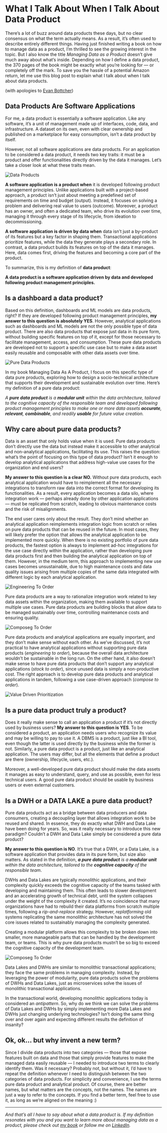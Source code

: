 # What I Talk About When I Talk About Data Product

There’s a lot of buzz around data products these days, but no clear consensus on what the term actually means. As a result, it’s often used to describe entirely different things. Having just finished writing a book on how to manage data as a product, I’m thrilled to see the growing interest in the topic. But I also know the title *Managing Data as a Product* doesn’t give much away about what’s inside. Depending on how I define a data product, the 370 pages of the book might be exactly what you’re looking for — or completely off the mark. To save you the hassle of a potential Amazon return, let me use this blog post to explain what I talk about when I talk about data products.

(with apologies to [Evan Bottcher](https://martinfowler.com/articles/talk-about-platforms.html))


## Data Products Are Software Applications
For me, a data product is essentially a software application. Like any software, it’s a unit of management made up of interfaces, code, data, and infrastructure. A dataset on its own, even with clear ownership and published on a marketplace for easy consumption, isn’t a data product by itself.

However, not all software applications are data products. For an application to be considered a data product, it needs two key traits: it must be a product and offer functionalities directly driven by the data it manages. Let’s take a closer look at what these traits mean.

![Data Products](./images/2024-B001-01-data-products.png)

**A software application is a product when** it is developed following product management principles. Unlike applications built with a project-based approach, a product isn’t just about meeting a predefined set of requirements on time and budget (output). Instead, it focuses on solving a problem and delivering real value to users (outcome). Moreover, a product has an owner, and often a dedicated team, who drive its evolution over time, managing it through every stage of its lifecycle, from ideation to decommissioning.

**A software application is driven by data when** data isn’t just a by-product of its features but a key factor in shaping them. Transactional applications prioritize features, while the data they generate plays a secondary role. In contrast, a data product builds its features on top of the data it manages. Here, data comes first, driving the features and becoming a core part of the product.

To summarize, this is my definition of **data product**:

**A data product is a software application driven by data and developed following product management principles.**


## Is a dashboard a data product?
Based on this definition, dashboards and ML models are data products, right? If they are developed following product management principles, **my answer to this question is absolutely YES**. However, analytical applications such as dashboards and ML models are not the only possible type of data product. There are also data products that expose just data in its pure form, without building specific features on top of it, except for those necessary to facilitate management, access, and consumption. These pure data products are developed not to support a specific use case but to make a data asset easily reusable and composable with other data assets over time.

![Pure Data Products](./images/2024-B001-02-pure-data-products.png)

In my book Managing Data As A Product, I focus on this specific type of data pure products, exploring how to design a socio-technical architecture that supports their development and sustainable evolution over time. Here’s my definition of a pure data product:

*A **pure data product** is a **modular unit** within the data architecture, tailored to the cognitive capacity of the responsible team and developed following product management principles to make one or more data assets **accurate**, **relevant**, **combinable**, and readily **usable** for future value creation.*


## Why care about pure data products?
Data is an asset that only holds value when it is used. Pure data products don’t directly use the data but instead make it accessible to other analytical and non-analytical applications, facilitating its use. This raises the question: what’s the point of focusing on this type of data product? Isn’t it enough to develop analytical applications that address high-value use cases for the organization and end users?

**My answer to this question is a clear NO.** Without pure data products, each analytical application would have to reimplement all the necessary integrations to transform raw data into the correct format for developing its functionalities. As a result, every application becomes a data silo, where integration work — perhaps already done by other application applications— must be replicated from scratch, leading to obvious maintenance costs and the risk of misalignments.

The end user cares only about the result. They don’t mind whether an analytical application reimplements integration logic from scratch or relies on pure data products that can be reused in the future. In most cases, they will likely prefer the option that allows the analytical application to be implemented more quickly. When there is no existing portfolio of pure data products, the fastest option is always to implement ad-hoc integrations for the use case directly within the application, rather than developing pure data products first and then building the analytical application on top of them. However, in the medium term, this approach to implementing new use cases becomes unsustainable, due to high maintenance costs and data quality issues arising from multiple copies of the same data integrated with different logic by each analytical application.

![Engineering To Order](./images/2024-B001-03-engineering-to-order.png)

Pure data products are a way to rationalize integration work related to key data assets within the organization, making them available to support multiple use cases. Pure data products are building blocks that allow data to be managed sustainably over time, controlling maintenance costs and ensuring quality.

![Composeg To Order](./images/2024-B001-04-compose-to-order.png)

Pure data products and analytical applications are equally important, and they don’t make sense without each other. As we’ve discussed, it’s not practical to have analytical applications without supporting pure data products (*engineering to order*), because the overall data architecture wouldn’t be sustainable in the long run. On the other hand, it also doesn’t make sense to have pure data products that don’t support any analytical applications (*stock to order*), since unused data is simply a non-productive cost. The right approach is to develop pure data products and analytical applications in tandem, following a use case-driven approach (*compose to order*).

![Value Driven Prioritization](./images/2024-B001-05-value-driven-prioritization.png)

## Is a pure data product truly a product?
Does it really make sense to call an application a product if it’s not directly used by business users? **My answer to this question is YES**. To be considered a product, an application needs users who recognize its value and may be willing to pay to use it. A DBMS is a product, just like a BI tool, even though the latter is used directly by the business while the former is not. Similarly, a pure data product is a product, just like an analytical application. The users may differ, but all the elements that define a product are there (ownership, lifecycle, users, etc.).

Moreover, a well-developed pure data product should make the data assets it manages as easy to understand, query, and use as possible, even for less technical users. A good pure data product should be usable by business users or even external customers.

## Is a DWH or a DATA LAKE a pure data product?
Pure data products act as a bridge between data producers and data consumers, creating a decoupling layer that allows integration work to be reused and shared. In essence, they do exactly what DWH and Data Lake have been doing for years. So, was it really necessary to introduce this new paradigm? Couldn’t a DWH and Data Lake simply be considered a pure data product?

**My answer to this question is NO**. It’s true that a DWH, or a Data Lake, is a software application that provides data in its pure form, but size also matters. As stated in the definition, ***a pure data product** is a **modular unit** within the data architecture, tailored to the **cognitive capacity** of the responsible team*.

DWHs and Data Lakes are typically monolithic applications, and their complexity quickly exceeds the cognitive capacity of the teams tasked with developing and maintaining them. This often leads to slower development and an accelerating growth of technical debt, until the system collapses under the weight of the complexity it created. It’s no coincidence that many organizations have had to rebuild their data platforms from scratch multiple times, following a *rip-and-replace* strategy. However, *replatforming* old systems replicating the same monolithic architecture has not solved the core issues related to sustainably managing the complexity generated.

Creating a modular platform allows this complexity to be broken down into smaller, more manageable parts that can be handled by the development team, or teams. This is why pure data products mustn’t be so big to exceed the cognitive capacity of the development team.

![Composeg To Order](./images/2024-B001-06-modularization.png)

Data Lakes and DWHs are similar to monolithic transactional applications; they face the same problems in managing complexity. Instead, by leveraging the power of modularity, pure data products solve the problems of DWHs and Data Lakes, just as microservices solve the issues of monolithic transactional applications.

In the transactional world, developing monolithic applications today is considered an *antipattern*. So, why do we think we can solve the problems of Data Lakes and DWHs by simply implementing more Data Lakes and DWHs just changing underlying technologies?
Isn’t doing the same thing over and over again and expecting different results the definition of insanity?


## Ok, ok… but why invent a new term?
Since I divide data products into two categories — those that expose features built on data and those that simply provide features to make the managed data easily reusable — I needed to introduce two terms to clearly identify them. Was it necessary? Probably not, but without it, I’d have to repeat the definition whenever I need to distinguish between the two categories of data products. For simplicity and convenience, I use the terms pure data product and analytical product. Of course, there are better names, but what matters are the concepts, not the names. The names are just a way to refer to the concepts. If you find a better term, feel free to use it, as long as we’re aligned on the meaning :)

---

*And that’s all I have to say about what a data product is. If my definition resonates with you and you want to learn more about managing data as a product, please check out [my book](https://github.com/PacktPublishing/Managing-Data-as-a-Product/tree/main) or follow me on [LinkedIn](https://www.linkedin.com/in/andreagioia/).*




